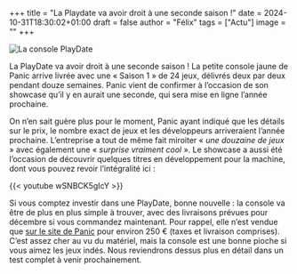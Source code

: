 
+++
title = "La Playdate va avoir droit à une seconde saison !"
date = 2024-10-31T18:30:02+01:00
draft = false
author = "Félix"
tags = ["Actu"]
image = ""
+++

![La console PlayDate](playdate2.jpg) 

La PlayDate va avoir droit à une seconde saison ! La petite console jaune de Panic arrive livrée avec une « Saison 1 » de 24 jeux, délivrés deux par deux pendant douze semaines. Panic vient de confirmer à l’occasion de son showcase qu’il y en aurait une seconde, qui sera mise en ligne l’année prochaine.

On n’en sait guère plus pour le moment, Panic ayant indiqué que les détails sur le prix, le nombre exact de jeux et les développeurs arriveraient l’année prochaine. L’entreprise a tout de même fait miroiter « *une douzaine de jeux* » avec également une « *surprise vraiment cool* ». Le showcase a aussi été l’occasion de découvrir quelques titres en développement pour la machine, dont vous pouvez revoir l’intégralité ici :

{{< youtube wSNBCK5gIcY >}}

Si vous comptez investir dans une PlayDate, bonne nouvelle : la console va être de plus en plus simple à trouver, avec des livraisons prévues pour décembre si vous commandez maintenant. Pour rappel, elle n’est vendue que [sur le site de Panic](https://play.date) pour environ 250 € (taxes et livraison comprises). C’est assez cher au vu du matériel, mais la console est une bonne pioche si vous aimez les jeux indés. Nous reviendrons dessus plus en détail dans un test complet à venir prochainement.